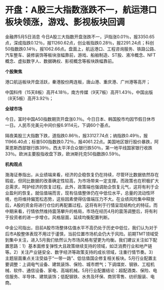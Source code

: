 # 开盘：A股三大指数涨跌不一，航运港口板块领涨，游戏、影视板块回调

金融界5月5日消息
今日A股三大指数开盘涨跌不一，沪指涨0.01％，报3350.65点，深成指跌0.12％，报11260.62点，创业板指跌0.28％，报2291.24点；科创50指数跌0.14％，报1062.66点。盘面上，航运港口、工程咨询服务、铁路公路、汽车整车、装修装饰等板块涨幅靠前，游戏、船舶制造、ST股、液冷概念、NFT概念、虚拟数字人、数据确权、影视概念等板块跌幅靠前。

**个股聚焦**

港口航运板块开盘活跃，秦港股份两连板，唐山港、重庆港、广州港等高开；

中国科传（15天8板）高开4.18％，南方传媒（9天7板）高开1.43％，中国出版（8天5板）高开3.92％；

**全球市场**

今日，富时中国A50指数期货开盘涨0.1％。今日日本、韩国股市均因节假日休市一日。人民币兑美元中间价报6.9114元，下调60个基点。

隔夜美股三大指数下跌，道指跌0.86％，报33127.74点；纳指跌0.49％，报11966.40点；标普500指数跌0.72％，报4061.22点。美国地区银行股价暴跌，阿莱恩斯西部银行跌39％，西太平洋合众银行跌50％，第一地平线国家银行收跌33％。欧洲主要股指收盘下跌，欧洲斯托克50指数跌0.59％。

**机构观点**

渤海证券指出，从业绩端来看，经济的企稳恢复仍在持续，尽管环比数据依然存在瑕疵，但同比数据的改善确定性较高，为市场带来一定支撑。而政策也在积极扩大总需求，呵护经济的恢复过程。此外，政策端也强调助企恢复元气，这将有利于企业盈利的恢复。就估值端而言，现有估值整体仍在中低位水平，总量的流动性环境，也将维持偏宽松态势，这些因素使得估值端压力不大。在业绩风险集中释放后，A股的资金将进行仓位的再配置过程。这将有利于行情呈现结构化的特征。而中期来看，行情依然维持震荡攀升的格局，市场在经历4月的震荡调整后，将有利于投资者的进一步增仓。风格层面，延续均衡配置判断。

中金公司指出，目前A股市场整体估值水平不高仍处于历史中低位，我们认为对于后市A股整体表现不用过于谨慎，当前位置市场机会仍大于风险。前期TMT领域受到集中关注，进入5月我们依然认为市场风格有望更为均衡。我们建议关注如下配置思路：1）基本面修复弹性大且政策继续支持的领域，如泛消费行业和地产链等。2）关注产业链安全、数字经济等政策支持的成长领域，注重行情节奏。3）主题层面重点关注受益于“一带一路”、低估值国企修复相关板块。5月行业配置主要调整：上调电气设备、建筑装饰、保险、城市燃气；下调煤炭、钢铁、工程机械、软件、通信设备、家电、高端机械。5月行业配置结论：超配酒类、保险、电信服务、半导体、建筑装饰；低配钢铁、水务及环保、商贸零售、纺织服装、电商。


